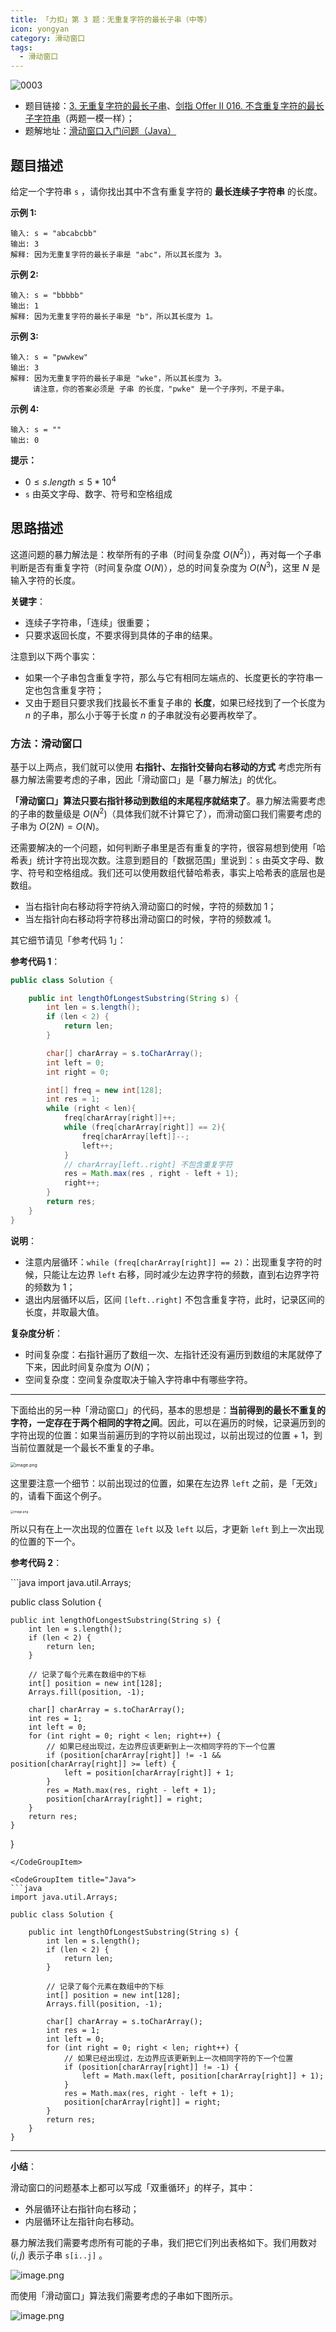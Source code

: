```yaml
---
title: 「力扣」第 3 题：无重复字符的最长子串（中等）
icon: yongyan
category: 滑动窗口
tags:
  - 滑动窗口
---
```


![0003](https://tva1.sinaimg.cn/large/008i3skNgy1gx95jc8xwpj30p00anaan.jpg)

+ 题目链接：[3. 无重复字符的最长子串](https://leetcode-cn.com/problems/longest-substring-without-repeating-characters/)、[剑指 Offer II 016. 不含重复字符的最长子字符串](https://leetcode-cn.com/problems/wtcaE1/)（两题一模一样）；
+ 题解地址：[滑动窗口入门问题（Java）](https://leetcode-cn.com/problems/wtcaE1/solution/hua-dong-chuang-kou-ru-men-wen-ti-java-b-x4cx/)

## 题目描述

给定一个字符串 `s` ，请你找出其中不含有重复字符的 **最长连续子字符串** 的长度。

**示例 1:**

```
输入: s = "abcabcbb"
输出: 3 
解释: 因为无重复字符的最长子串是 "abc"，所以其长度为 3。
```

**示例 2:**

```
输入: s = "bbbbb"
输出: 1
解释: 因为无重复字符的最长子串是 "b"，所以其长度为 1。
```

**示例 3:**

```
输入: s = "pwwkew"
输出: 3
解释: 因为无重复字符的最长子串是 "wke"，所以其长度为 3。
     请注意，你的答案必须是 子串 的长度，"pwke" 是一个子序列，不是子串。
```

**示例 4:**

```
输入: s = ""
输出: 0
```

 **提示：**

- $0 \le s.length \le 5 * 10^4$
- `s` 由英文字母、数字、符号和空格组成

## 思路描述


这道问题的暴力解法是：枚举所有的子串（时间复杂度 $O(N^2)$），再对每一个子串判断是否有重复字符（时间复杂度 $O(N)$），总的时间复杂度为 $O(N^3)$，这里 $N$ 是输入字符的长度。

**关键字**：

+ 连续子字符串，「连续」很重要；
+ 只要求返回长度，不要求得到具体的子串的结果。

注意到以下两个事实：

+ 如果一个子串包含重复字符，那么与它有相同左端点的、长度更长的字符串一定也包含重复字符；
+ 又由于题目只要求我们找最长不重复子串的 **长度**，如果已经找到了一个长度为 $n$ 的子串，那么小于等于长度 $n$ 的子串就没有必要再枚举了。

### 方法：滑动窗口

基于以上两点，我们就可以使用 **右指针、左指针交替向右移动的方式** 考虑完所有暴力解法需要考虑的子串，因此「滑动窗口」是「暴力解法」的优化。

**「滑动窗口」算法只要右指针移动到数组的末尾程序就结束了**。暴力解法需要考虑的子串的数量级是 $O(N^2)$（具体我们就不计算它了），而滑动窗口我们需要考虑的子串为 $O(2N) = O(N)$。

还需要解决的一个问题，如何判断子串里是否有重复的字符，很容易想到使用「哈希表」统计字符出现次数。注意到题目的「数据范围」里说到：`s` 由英文字母、数字、符号和空格组成。我们还可以使用数组代替哈希表，事实上哈希表的底层也是数组。

+ 当右指针向右移动将字符纳入滑动窗口的时候，字符的频数加 $1$；
+ 当左指针向右移动将字符移出滑动窗口的时候，字符的频数减 $1$。

其它细节请见「参考代码 1」：

**参考代码 1**：

```java
public class Solution {

    public int lengthOfLongestSubstring(String s) {
        int len = s.length();
        if (len < 2) {
            return len;
        }

        char[] charArray = s.toCharArray();
        int left = 0;
        int right = 0;

        int[] freq = new int[128];
        int res = 1;
        while (right < len){
            freq[charArray[right]]++;
            while (freq[charArray[right]] == 2){
                freq[charArray[left]]--;
                left++;
            }
            // charArray[left..right] 不包含重复字符
            res = Math.max(res , right - left + 1);
            right++;
        }
        return res;
    }
}
```

**说明**：
+ 注意内层循环：`while (freq[charArray[right]] == 2)`：出现重复字符的时候，只能让左边界 `left` 右移，同时减少左边界字符的频数，直到右边界字符的频数为 $1$；
+ 退出内层循环以后，区间 `[left..right]` 不包含重复字符，此时，记录区间的长度，并取最大值。



**复杂度分析**：

+ 时间复杂度：右指针遍历了数组一次、左指针还没有遍历到数组的末尾就停了下来，因此时间复杂度为 $O(N)$；
+ 空间复杂度：空间复杂度取决于输入字符串中有哪些字符。

---

下面给出的另一种「滑动窗口」的代码，基本的思想是：**当前得到的最长不重复的字符，一定存在于两个相同的字符之间**。因此，可以在遍历的时候，记录遍历到的字符出现的位置：如果当前遍历到的字符以前出现过，以前出现过的位置 + 1，到当前位置就是一个最长不重复的子串。

<img src="https://tva1.sinaimg.cn/large/008i3skNgy1gxgxc6u4nsj31aq0faab5.jpg" alt="image.png" style="zoom: 50%;" />

这里要注意一个细节：以前出现过的位置，如果在左边界 `left` 之前，是「无效」的，请看下面这个例子。

<img src="https://tva1.sinaimg.cn/large/008i3skNgy1gxgxc5te10j30zc0kmjsi.jpg" alt="image.png" style="zoom: 33%;" />

所以只有在上一次出现的位置在 `left` 以及 `left` 以后，才更新 `left` 到上一次出现的位置的下一个。

**参考代码 2**：


<CodeGroup>
<CodeGroupItem title="Java">
```java
import java.util.Arrays;

public class Solution {

    public int lengthOfLongestSubstring(String s) {
        int len = s.length();
        if (len < 2) {
            return len;
        }

        // 记录了每个元素在数组中的下标
        int[] position = new int[128];
        Arrays.fill(position, -1);

        char[] charArray = s.toCharArray();
        int res = 1;
        int left = 0;
        for (int right = 0; right < len; right++) {
            // 如果已经出现过，左边界应该更新到上一次相同字符的下一个位置
            if (position[charArray[right]] != -1 && position[charArray[right]] >= left) {
                left = position[charArray[right]] + 1;
            }
            res = Math.max(res, right - left + 1);
            position[charArray[right]] = right;
        }
        return res;
    }
}
```
</CodeGroupItem>

<CodeGroupItem title="Java">
```java
import java.util.Arrays;

public class Solution {

    public int lengthOfLongestSubstring(String s) {
        int len = s.length();
        if (len < 2) {
            return len;
        }

        // 记录了每个元素在数组中的下标
        int[] position = new int[128];
        Arrays.fill(position, -1);

        char[] charArray = s.toCharArray();
        int res = 1;
        int left = 0;
        for (int right = 0; right < len; right++) {
            // 如果已经出现过，左边界应该更新到上一次相同字符的下一个位置
            if (position[charArray[right]] != -1) {
                left = Math.max(left, position[charArray[right]] + 1);
            }
            res = Math.max(res, right - left + 1);
            position[charArray[right]] = right;
        }
        return res;
    }
}
```
</CodeGroupItem>
</CodeGroup>





---

**小结**：

滑动窗口的问题基本上都可以写成「双重循环」的样子，其中：

+ 外层循环让右指针向右移动；
+ 内层循环让左指针向右移动。

暴力解法我们需要考虑所有可能的子串，我们把它们列出表格如下。我们用数对 $(i,j)$ 表示子串 `s[i..j]` 。

![image.png](https://pic.leetcode-cn.com/1630673981-lUwPHd-image.png)

而使用「滑动窗口」算法我们需要考虑的子串如下图所示。

![image.png](https://pic.leetcode-cn.com/1630673994-PiHZuU-image.png)



